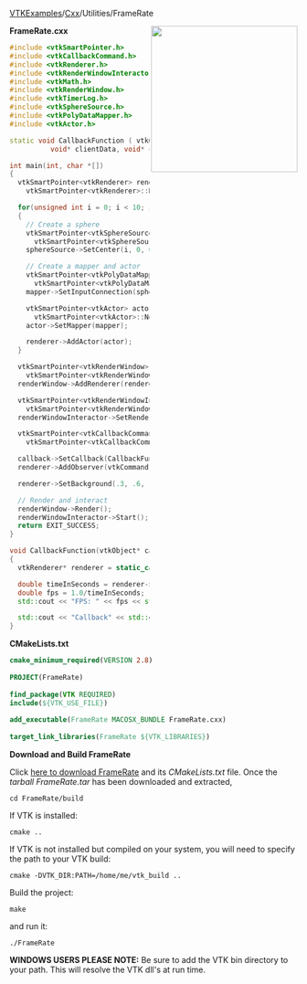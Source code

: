 [VTKExamples](/index/)/[Cxx](/Cxx)/Utilities/FrameRate

<img align="right" src="https://github.com/lorensen/VTKExamples/blob/gh-pages/Testing/Baseline/Utilities/TestFrameRate.png?raw=true" width="256" />

**FrameRate.cxx**
```c++
#include <vtkSmartPointer.h>
#include <vtkCallbackCommand.h>
#include <vtkRenderer.h>
#include <vtkRenderWindowInteractor.h>
#include <vtkMath.h>
#include <vtkRenderWindow.h>
#include <vtkTimerLog.h>
#include <vtkSphereSource.h>
#include <vtkPolyDataMapper.h>
#include <vtkActor.h>

static void CallbackFunction ( vtkObject* caller, long unsigned int eventId,
          void* clientData, void* callData );

int main(int, char *[])
{
  vtkSmartPointer<vtkRenderer> renderer =
    vtkSmartPointer<vtkRenderer>::New();

  for(unsigned int i = 0; i < 10; i++)
  {
    // Create a sphere
    vtkSmartPointer<vtkSphereSource> sphereSource =
      vtkSmartPointer<vtkSphereSource>::New();
    sphereSource->SetCenter(i, 0, 0);

    // Create a mapper and actor
    vtkSmartPointer<vtkPolyDataMapper> mapper =
      vtkSmartPointer<vtkPolyDataMapper>::New();
    mapper->SetInputConnection(sphereSource->GetOutputPort());

    vtkSmartPointer<vtkActor> actor =
      vtkSmartPointer<vtkActor>::New();
    actor->SetMapper(mapper);

    renderer->AddActor(actor);
  }

  vtkSmartPointer<vtkRenderWindow> renderWindow =
    vtkSmartPointer<vtkRenderWindow>::New();
  renderWindow->AddRenderer(renderer);

  vtkSmartPointer<vtkRenderWindowInteractor> renderWindowInteractor =
    vtkSmartPointer<vtkRenderWindowInteractor>::New();
  renderWindowInteractor->SetRenderWindow(renderWindow);

  vtkSmartPointer<vtkCallbackCommand> callback =
    vtkSmartPointer<vtkCallbackCommand>::New();

  callback->SetCallback(CallbackFunction);
  renderer->AddObserver(vtkCommand::EndEvent, callback);

  renderer->SetBackground(.3, .6, .3); // Background color green

  // Render and interact
  renderWindow->Render();
  renderWindowInteractor->Start();
  return EXIT_SUCCESS;
}

void CallbackFunction(vtkObject* caller, long unsigned int vtkNotUsed(eventId), void* vtkNotUsed(clientData), void* vtkNotUsed(callData) )
{
  vtkRenderer* renderer = static_cast<vtkRenderer*>(caller);

  double timeInSeconds = renderer->GetLastRenderTimeInSeconds();
  double fps = 1.0/timeInSeconds;
  std::cout << "FPS: " << fps << std::endl;

  std::cout << "Callback" << std::endl;
}
```
**CMakeLists.txt**
```cmake
cmake_minimum_required(VERSION 2.8)
 
PROJECT(FrameRate)
 
find_package(VTK REQUIRED)
include(${VTK_USE_FILE})
 
add_executable(FrameRate MACOSX_BUNDLE FrameRate.cxx)
 
target_link_libraries(FrameRate ${VTK_LIBRARIES})
```

**Download and Build FrameRate**

Click [here to download FrameRate](https://github.com/lorensen/VTKWikiExamplesTarballs/raw/master/FrameRate.tar) and its *CMakeLists.txt* file.
Once the *tarball FrameRate.tar* has been downloaded and extracted,
```
cd FrameRate/build 
```
If VTK is installed:
```
cmake ..
```
If VTK is not installed but compiled on your system, you will need to specify the path to your VTK build:
```
cmake -DVTK_DIR:PATH=/home/me/vtk_build ..
```
Build the project:
```
make
```
and run it:
```
./FrameRate
```
**WINDOWS USERS PLEASE NOTE:** Be sure to add the VTK bin directory to your path. This will resolve the VTK dll's at run time.

